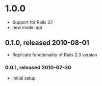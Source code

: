 # 1.0.0

* Support for Rails 3.1
* new model api

## 0.1.0, released 2010-08-01

* Replicate functionality of Rails 2.3 version

### 0.0.1, released 2010-07-30

* Initial setup
